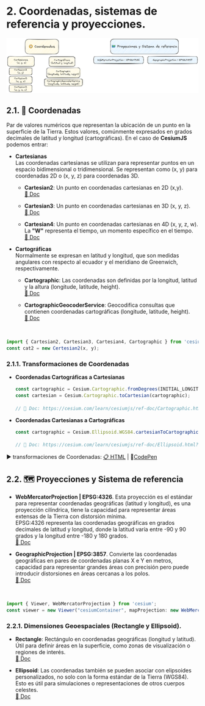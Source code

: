 # 2. Coordenadas, sistemas de referencia y proyecciones.
![scheme](./scheme.png)

## 2.1. 🧭 Coordenadas
Par de valores numéricos que representan la ubicación de un punto en la superficie de la Tierra. Estos valores, comúnmente expresados en grados decimales de latitud y longitud (cartográficas). En el caso de **CesiumJS** podemos entrar:
  * **Cartesianas**  
    Las coordenadas cartesianas se utilizan para representar puntos en un espacio bidimensional o tridimensional.
    Se representan como (x, y) para coordenadas 2D o (x, y, z) para coordenadas 3D.
  

    * **Cartesian2**: Un punto en coordenadas cartesianas en 2D (x,y).  
      [📘 Doc](https://cesium.com/learn/cesiumjs/ref-doc/Cartesian2.html)

     * **Cartesian3**: Un punto en coordenadas cartesianas en 3D (x, y, z).  
      [📘 Doc](https://cesium.com/learn/cesiumjs/ref-doc/Cartesian3.html)
    
      * **Cartesian4**: Un punto en coordenadas cartesianas en 4D (x, y, z, w).      
      La **"W"** representa el tiempo, un momento específico en el tiempo.  
      [📘 Doc](https://cesium.com/learn/cesiumjs/ref-doc/Cartesian4.html)
  * **Cartográficas**   
   Normalmente se expresan en latitud y longitud, que son medidas angulares con respecto al ecuador y el meridiano de Greenwich, respectivamente.

    * **Cartographic**: Las coordenadas son definidas por la longitud, latitud y la altura (longitude, latitude, height).  
      [📘 Doc](https://cesium.com/learn/cesiumjs/ref-doc/Cartographic.html)  
      
    * **CartographicGeocoderService**: Geocodifica consultas que contienen coordenadas cartográficas (longitude, latitude, height).  
      [📘 Doc](https://cesium.com/learn/cesiumjs/ref-doc/CartographicGeocoderService.html)  
      
        <br/>
   ```JavaScript
   import { Cartesian2, Cartesian3, Cartesian4, Cartographic } from 'cesium';
   const cat2 = new Certesian2(x, y);
   ```
### 2.1.1. Transformaciones de Coordenadas
* **Coordenadas Cartográficas a Cartesianas**
  ```javascript
  const cartographic = Cesium.Cartographic.fromDegrees(INITIAL_LONGITUDE, INITIAL_LATITUDE, INITIAL_HEIGHT);
  const cartesian = Cesium.Cartographic.toCartesian(cartographic);

  // 📘 Doc: https://cesium.com/learn/cesiumjs/ref-doc/Cartographic.html?classFilter=Cartographic#.toCartesian
  ```
* **Coordenadas Cartesianas a Cartográficas**
  ```javascript
  const cartographic = Cesium.Ellipsoid.WGS84.cartesianToCartographic(cartesian);

  // 📘 Doc: https://cesium.com/learn/cesiumjs/ref-doc/Ellipsoid.html?classFilter=Ellipsoid#cartesianToCartographic
  ```

 ▶️ transformaciones de Coordenadas: [📋 HTML](https://github.com/AlvaroCodes/cesiumJS_notebook/blob/main/02_Coordenadas_%20sistemas_de_referencia_y_proyecciones./examples/01_transformCoord.html)  | 🚀[CodePen](https://codepen.io/AlvaroCodes/pen/MWdeEZP)

## 2.2. 🗺️ Proyecciones y Sistema de referencia
  * **WebMercatorProjection | EPSG:4326**. Esta proyección es el estándar para representar coordenadas geográficas (latitud y longitud), es una proyección cilíndrica, tiene la capacidad para representar áreas extensas de la Tierra con distorsión mínima.   
    EPSG:4326 representa las coordenadas geográficas en grados decimales de latitud y longitud, donde la latitud varía entre -90 y 90 grados y la longitud entre -180 y 180 grados.  
    [📘 Doc](https://cesium.com/learn/ion-sdk/ref-doc/WebMercatorProjection.html)
    
  * **GeographicProjection | EPSG:3857**.  Convierte las coordenadas geográficas en pares de coordenadas planas X e Y en metros, capacidad para representar grandes áreas con precisión pero puede introducir distorsiones en áreas cercanas a los polos.  
    [📘 Doc](https://cesium.com/learn/ion-sdk/ref-doc/GeographicProjection.html)

    
    <br/>
   ```JavaScript
   import { Viewer, WebMercatorProjection } from 'cesium';
   const viewer = new Viewer("cesiumContainer", mapProjection: new WebMercatorProjection());
   ```
### 2.2.1. Dimensiones Geoespaciales (Rectangle y Ellipsoid).
* **Rectangle**: Rectángulo en coordenadas geográficas (longitud y latitud). Útil para definir áreas en la superficie, como zonas de visualización o regiones de interés.  
    [📘 Doc](https://cesium.com/learn/cesiumjs/ref-doc/Rectangle.html?classFilter=recta)
  
* **Ellipsoid**: Las coordenadas también se pueden asociar con elipsoides personalizados, no solo con la forma estándar de la Tierra (WGS84). Esto es útil para simulaciones o representaciones de otros cuerpos celestes.  
   [📘 Doc](https://cesium.com/learn/cesiumjs/ref-doc/Ellipsoid.html?classFilter=ellips)

